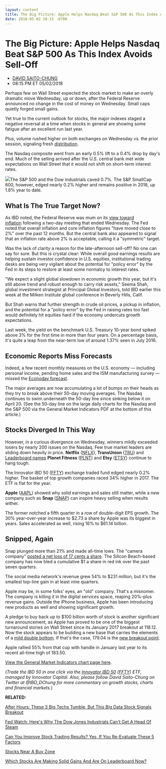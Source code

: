 ```yaml
---
layout: content
title: The Big Picture: Apple Helps Nasdaq Beat S&P 500 As This Index Avoids Sell-Off
date: 2018-05-02 20:15 -0700
---
```



The Big Picture: Apple Helps Nasdaq Beat S&P 500 As This Index Avoids Sell-Off
===============================================================================




* [DAVID SAITO-CHUNG](https://www.investors.com/author/chungd/ "Posts by DAVID SAITO-CHUNG")
* 08:15 PM ET 05/02/2018




Perhaps few on Wall Street expected the stock market to make an overly dramatic move Wednesday, up or down, after the Federal Reserve announced no change in the cost of money on Wednesday. Small caps quietly forged small gains.




Yet true to the current outlook for stocks, the major indexes staged a negative reversal at a time when stocks in general are showing some fatigue after an excellent run last year.


Plus, volume rushed higher on both exchanges on Wednesday vs. the prior session, signaling fresh [distribution](http://www.investors.com/ibd-university/market-timing/market-tops/).


The Nasdaq composite went from an early 0.5% lift to a 0.4% drop by day's end. Much of the selling arrived after the U.S. central bank met wide expectations on Wall Street that it would not shift on short-term interest rates.


![](https://www.investors.com/wp-content/uploads/2018/05/MP050218-231x300.jpg)The S&P 500 and the Dow industrials caved 0.7%. The S&P SmallCap 600, however, edged nearly 0.2% higher and remains positive in 2018, up 1.8% year to date.


What Is The True Target Now?
----------------------------


As IBD noted, the Federal Reserve was mum on its [view toward inflation](https://www.investors.com/news/economy/no-fed-rate-hike-but-dow-jones-stalled/) following a two-day meeting that ended Wednesday. The Fed noted that overall inflation and core inflation figures "have moved close to 2%" over the past 12 months. But the central bank also appeared to signal that an inflation rate above 2% is acceptable, calling it a "symmetric" target.


Was the lack of clarity a reason for the late-afternoon sell-off? No one can say for sure. But this is crystal clear: While overall good earnings results are helping sustain investor confidence in U.S. equities, institutional trading desks are being very vigilant about the potential for "policy error" by the Fed in its steps to restore at least some normalcy to interest rates.


"We expect a slight global slowdown in economic growth this year, but it's still above trend and robust enough to carry risk assets," Seema Shah, global investment strategist at Principal Global Investors, told IBD earlier this week at the Milken Institute global conference in Beverly Hills, Calif.


But Shah warns that further strength in crude oil prices, a pickup in inflation, and the potential for a "policy error" by the Fed in raising rates too fast would definitely hit equities hard if the economy undercuts growth expectations.


Last week, the yield on the benchmark U.S. Treasury 10-year bond spiked above 3% for the first time in more than four years. On a percentage basis, it's quite a leap from the near-term low of around 1.37% seen in July 2016.


Economic Reports Miss Forecasts
-------------------------------


Indeed, a few recent monthly measures on the U.S. economy — including personal income, pending home sales and the ISM manufacturing survey — missed the [Econoday forecast](https://research.investors.com/economic-calendar/).


The major averages are now accumulating a lot of bumps on their heads as they try to break above their 50-day moving averages. The Nasdaq continues to swim underneath the 50-day line since sinking below it on April 20. (See the 50-day line on the large daily charts for the Nasdaq and the S&P 500 via the General Market Indicators PDF at the bottom of this article.)


Stocks Diverged In This Way
---------------------------


However, in a curious divergence on Wednesday, winners mildly exceeded losers by nearly 200 issues on the Nasdaq. Few true market leaders are sliding down heavily in price. **Netflix** ([NFLX](https://research.investors.com/quote.aspx?symbol=NFLX)), **TransUnion** ([TRU](https://research.investors.com/quote.aspx?symbol=TRU)) and [Leaderboard names](https://leaderboard.investors.com/leaderboard/leaders/default.aspx) **Planet Fitness** ([PLNT](https://research.investors.com/quote.aspx?symbol=PLNT)) and **Etsy** ([ETSY](https://research.investors.com/quote.aspx?symbol=ETSY)) continue to hang tough.


The Innovator IBD 50 ([FFTY](https://research.investors.com/quote.aspx?symbol=FFTY)) exchange traded fund edged nearly 0.2% higher. The basket of top growth companies raced 34% higher in 2017. The ETF is flat for the year.



**Apple** ([AAPL](https://research.investors.com/quote.aspx?symbol=AAPL)) showed why solid earnings and sales still matter, while a new company such as **Snap** ([SNAP](https://research.investors.com/quote.aspx?symbol=SNAP)) can inspire heavy selling when results wither.


The former notched a fifth quarter in a row of double-digit EPS growth. The 30% year-over-year increase to $2.73 a share by Apple was its biggest in years. Sales accelerated as well, rising 16% to $61.14 billion.


Snipped, Again
--------------


Snap plunged more than 21% and made all-time lows. The "camera company" [posted a net loss of 17 cents a share](https://www.investors.com/news/technology/snap-first-quarter-earnings-report/). The Silicon Beach-based company has now bled a cumulative $1 a share in red ink over the past seven quarters.


The social media network's revenue grew 54% to $231 million, but it's the smallest top-line gain in at least nine quarters.



Apple may be, in some folks' eyes, an "old" company. That's a misnomer. The company is killing it in the digital services space, reaping 20%-plus revenue gains. Outside the iPhone business, Apple has been introducing new products as well and showing significant growth.


A pledge to buy back up to $100 billion worth of stock is another significant new announcement, as Apple has proved to be one of the biggest turnaround stories on Wall Street since its January 2017 breakout at 118.12. Now the stock appears to be building a new base that carries the elements of a [mild double bottom](https://www.investors.com/how-to-invest/investors-corner/what-is-double-bottom-base-biotech-stocks/). If that's the case, 179.04 is the [new breakout point](https://www.investors.com/how-to-invest/investors-corner/chart-reading-basics-how-a-buy-point-marks-a-time-of-opportunity/).



Apple rallied 55% from that cup with handle in January last year to its recent all-time high of 183.50.


[View the General Market Indicators chart page here](https://www.investors.com/wp-content/uploads/2018/05/IBD0205152806GMI.pdf).


(*Trade the IBD 50 in one click via the [Innovator IBD 50](http://innovatoretfs.com/etf/?ticker=ffty) ([FFTY](https://research.investors.com/quote.aspx?symbol=FFTY)) ETF, managed by Innovator Capital. Also, please follow David Saito-Chung on Twitter at @IBD\_DChung for more commentary on growth stocks, charts and financial markets.*)


**RELATED:**


[After Hours: These 3 Big Techs Tumble, But This Big Data Stock Signals Breakout](https://www.investors.com/market-trend/stock-market-today/dow-jones-futures-tesla-spotify-square-tableau/)


[Fed Watch: Here's Why The Dow Jones Industrials Can't Get A Head Of Steam](https://www.investors.com/news/economy/no-fed-rate-hike-but-dow-jones-stalled/)


[Can You Improve Stock Trading Results? Yes, If You Re-Evaluate These 5 Factors](https://www.investors.com/how-to-invest/investors-corner/how-to-improve-stock-trading-results-get-fit/)


[Stocks Near A Buy Zone](https://www.investors.com/category/stock-lists/stocks-near-a-buy-zone/)


[Which Stocks Are Making Solid Gains And Are On Leaderboard Now?](https://leaderboard.investors.com/leaderboard/leaders/default.aspx)




